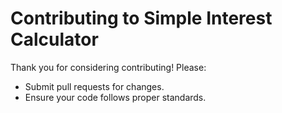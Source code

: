 # Contributing to Simple Interest Calculator
Thank you for considering contributing! Please:
- Submit pull requests for changes.
- Ensure your code follows proper standards.
